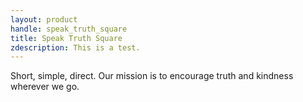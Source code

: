 ```yaml
---
layout: product
handle: speak_truth_square
title: Speak Truth Square
zdescription: This is a test.
---
```


Short, simple, direct. Our mission is to encourage truth and kindness wherever we go.

